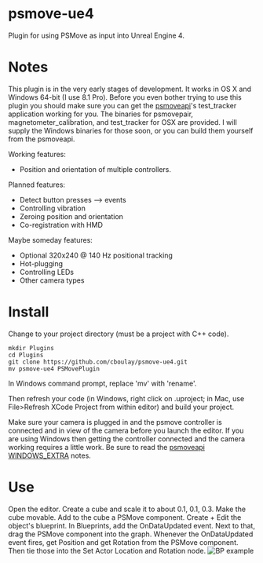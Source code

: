 # psmove-ue4

Plugin for using PSMove as input into Unreal Engine 4.

# Notes

This plugin is in the very early stages of development. It works in OS X and Windows 64-bit (I use 8.1 Pro).
Before you even bother trying to use this plugin you should make sure you can get the [psmoveapi](https://github.com/cboulay/psmoveapi)'s test_tracker application working for you.
The binaries for psmovepair, magnetometer_calibration, and test_tracker for OSX are provided.
I will supply the Windows binaries for those soon, or you can build them yourself from the psmoveapi.

Working features:

- Position and orientation of multiple controllers.

Planned features:

- Detect button presses —> events
- Controlling vibration
- Zeroing position and orientation
- Co-registration with HMD

Maybe someday features:

- Optional 320x240 @ 140 Hz positional tracking
- Hot-plugging
- Controlling LEDs
- Other camera types

# Install

Change to your project directory (must be a project with C++ code).

```
mkdir Plugins
cd Plugins
git clone https://github.com/cboulay/psmove-ue4.git
mv psmove-ue4 PSMovePlugin
```

In Windows command prompt, replace 'mv' with 'rename'.

Then refresh your code (in Windows, right click on .uproject; in Mac, use File>Refresh XCode Project from within editor) and build your project.

Make sure your camera is plugged in and the psmove controller is connected and in view of the camera before you launch the editor.
If you are using Windows then getting the controller connected and the camera working requires a little work.
Be sure to read the [psmoveapi WINDOWS_EXTRA](https://github.com/cboulay/psmoveapi/blob/master/WINDOWS_EXTRA) notes.

# Use

Open the editor.
Create a cube and scale it to about 0.1, 0.1, 0.3. Make the cube movable.
Add to the cube a PSMove component.
Create + Edit the object's blueprint.
In Blueprints, add the OnDataUpdated event.
Next to that, drag the PSMove component into the graph.
Whenever the OnDataUpdated event fires, get Position and get Rotation from the PSMove component.
Then tie those into the Set Actor Location and Rotation node.
![BP example](https://github.com/cboulay/psmove-ue4/blob/master/bp.png)